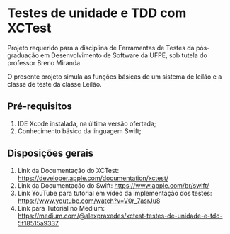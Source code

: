 # Testes de unidade e TDD com XCTest

Projeto requerido para a disciplina de Ferramentas de Testes da pós-graduação em Desenvolvimento de Software da UFPE, sob tutela do professor Breno Miranda.

O presente projeto simula as funções básicas de um sistema de leilão e a classe de teste da classe Leilão.

## Pré-requisitos

1. IDE Xcode instalada, na última versão ofertada;
2. Conhecimento básico da linguagem Swift;

## Disposições gerais
1. Link da Documentação do XCTest: https://developer.apple.com/documentation/xctest/
2. Link da Documentação do Swift: https://www.apple.com/br/swift/
3. Link YouTube para tutorial em vídeo da implementação dos testes: https://www.youtube.com/watch?v=V0r_7asrJu8
4. Link para Tutorial no Medium: https://medium.com/@alexpraxedes/xctest-testes-de-unidade-e-tdd-5f18515a9337

